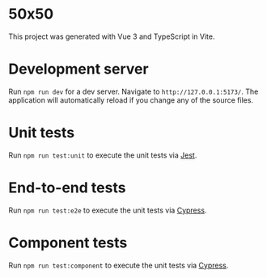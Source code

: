 # 50x50
This project was generated with Vue 3 and TypeScript in Vite.

# Development server
Run `npm run dev` for a dev server. Navigate to `http://127.0.0.1:5173/`. The application will automatically reload if you change any of the source files.

# Unit tests
Run `npm run test:unit` to execute the unit tests via [Jest](https://jestjs.io/).

# End-to-end tests
Run `npm run test:e2e` to execute the unit tests via [Cypress](https://docs.cypress.io/).

# Component tests
Run `npm run test:component` to execute the unit tests via [Cypress](https://docs.cypress.io/).